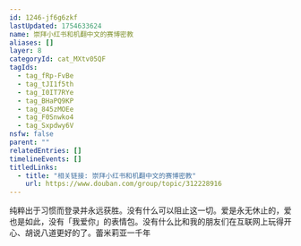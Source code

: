 ```yaml
---
id: 1246-jf6g6zkf
lastUpdated: 1754633624
name: 崇拜小红书和机翻中文的赛博密教
aliases: []
layer: 8
categoryId: cat_MXtv05QF
tagIds:
  - tag_fRp-FvBe
  - tag_tJI1f5th
  - tag_I0IT7RYe
  - tag_BHaPQ9KP
  - tag_845zMOEe
  - tag_F0Snwko4
  - tag_Sxpdwy6V
nsfw: false
parent: ""
relatedEntries: []
timelineEvents: []
titledLinks:
  - title: "相关链接: 崇拜小红书和机翻中文的赛博密教"
    url: https://www.douban.com/group/topic/312228916
---
```


纯粹出于习惯而登录并永远获胜。没有什么可以阻止这一切。爱是永无休止的，爱也是如此，没有「我爱你」的表情包。没有什么比和我的朋友们在互联网上玩得开心、胡说八道更好的了。蕾米莉亚一千年